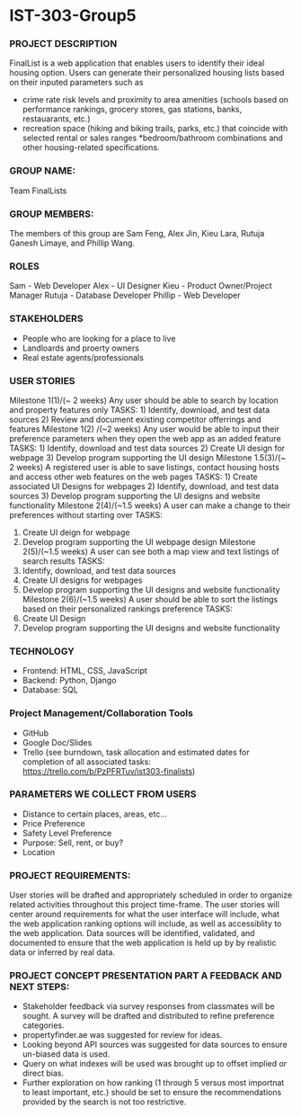 # IST-303-Group5


### PROJECT DESCRIPTION
FinalList is a web application that enables users to identify their ideal housing option. Users can generate their personalized housing lists based on their inputed parameters such as
* crime rate risk levels and proximity to area amenities (schools based on performance rankings, grocery stores,
gas stations, banks, restauarants, etc.)
* recreation space (hiking and biking trails, parks, etc.) that
coincide with selected rental or sales ranges
*bedroom/bathroom combinations and other housing-related 
specifications.

### GROUP NAME: 
Team FinalLists

### GROUP MEMBERS: 
The members of this group are Sam Feng, Alex Jin, Kieu Lara, Rutuja Ganesh Limaye, and Phillip Wang.

### ROLES
Sam - Web Developer
Alex - UI Designer
Kieu - Product Owner/Project Manager
Rutuja - Database Developer
Phillip - Web Developer

### STAKEHOLDERS
 * People who are looking for a place to live
 * Landloards and proerty owners
 * Real estate agents/professionals

### USER STORIES
 Milestone 1(1)/(~ 2 weeks) 
  Any user should be able to search by location and property features only
    TASKS: 
    1) Identify, download, and test data sources 
    2) Review and document existing competitor offerrings and features
 Milestone 1(2) /(~2 weeks)
  Any user would be able to input their preference parameters when they open the web app as an added feature 
    TASKS: 
    1) Identify, download and test data sources 
    2) Create UI design for webpage 
    3) Develop program supporting the UI design
 Milestone 1.5(3)/(~ 2 weeks)
  A registered user is able to save listings, contact housing hosts and access other web features on the web pages
    TASKS: 
    1) Create associated UI Designs for webpages 
    2) Identify, download, and test data sources 
    3) Develop program supporting the UI designs and website functionality
 Milestone 2(4)/(~1.5 weeks)
  A user can make a change to their preferences without starting over
   TASKS: 
   1) Create UI deign for webpage 
   2) Develop program supporting the UI webpage design
 Milestone 2(5)/(~1.5 weeks)
  A user can see both a map view and text listings of search results
   TASKS: 
   1) Identify, download, and test data sources 
   2) Create UI designs for webpages 
   3) Develop program supporting the UI designs and website functionality 
 Milestone 2(6)/(~1.5 weeks) 
  A user should be able to sort the listings based on their personalized rankings preference
   TASKS: 
   1) Create UI Design 
   2) Develop program supporting the UI designs and website functionality

### TECHNOLOGY
 * Frontend: HTML, CSS, JavaScript
 * Backend: Python, Django
 * Database: SQL
 
### Project Management/Collaboration Tools
 * GitHub
 * Google Doc/Slides
 * Trello (see burndown, task allocation and estimated dates for completion of all associated tasks: https://trello.com/b/PzPFRTuv/ist303-finalists)
 
### PARAMETERS WE COLLECT FROM USERS
 * Distance to certain places, areas, etc...
 * Price Preference
 * Safety Level Preference
 * Purpose: Sell, rent, or buy?
 * Location

### PROJECT REQUIREMENTS:
User stories will be drafted and appropriately scheduled in order to organize related activities throughout
this project time-frame.  The user stories will center around requirements for what the user interface will 
include, what the web application ranking options will include, as well as accessiblity to the web application.
Data sources will be identified, validated, and documented to ensure that the web application is held up by 
by realistic data or inferred by real data.

### PROJECT CONCEPT PRESENTATION PART A FEEDBACK AND NEXT STEPS:
* Stakeholder feedback via survey responses from classmates will be sought. A survey will be drafted and distributed to 
  refine preference categories.
* propertyfinder.ae was suggested for review for ideas.
* Looking beyond API sources was suggested for data sources to ensure un-biased data is used.
* Query on what indexes will be used was brought up to offset implied or direct bias.
* Further exploration on how ranking (1 through 5 versus most importnat to least important, etc.) should be set to ensure
  the recommendations provided by the search is not too restrictive.
